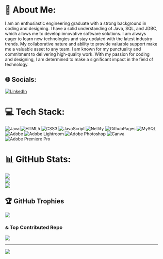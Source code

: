# 💫 About Me:
I am an enthusiastic engineering graduate with a strong background in coding and designing. I have a solid understanding of Java, SQL, and JDBC, which allows me to develop innovative software solutions. I am always eager to learn new technologies and stay updated with the latest industry trends. My collaborative nature and ability to provide valuable support make me a valuable asset to any team. I am known for my punctuality and commitment to delivering high-quality work. With my passion for coding and designing, I am determined to make a significant impact in the field of technology.<br>


## 🌐 Socials:
[![LinkedIn](https://img.shields.io/badge/LinkedIn-%230077B5.svg?logo=linkedin&logoColor=white)](https://linkedin.com/in/omkarmandavkar) 

# 💻 Tech Stack:
![Java](https://img.shields.io/badge/java-%23ED8B00.svg?style=for-the-badge&logo=openjdk&logoColor=white) ![HTML5](https://img.shields.io/badge/html5-%23E34F26.svg?style=for-the-badge&logo=html5&logoColor=white) ![CSS3](https://img.shields.io/badge/css3-%231572B6.svg?style=for-the-badge&logo=css3&logoColor=white) ![JavaScript](https://img.shields.io/badge/javascript-%23323330.svg?style=for-the-badge&logo=javascript&logoColor=%23F7DF1E) ![Netlify](https://img.shields.io/badge/netlify-%23000000.svg?style=for-the-badge&logo=netlify&logoColor=#00C7B7) ![GithubPages](https://img.shields.io/badge/github%20pages-121013?style=for-the-badge&logo=github&logoColor=white) ![MySQL](https://img.shields.io/badge/mysql-%2300000f.svg?style=for-the-badge&logo=mysql&logoColor=white) ![Adobe](https://img.shields.io/badge/adobe-%23FF0000.svg?style=for-the-badge&logo=adobe&logoColor=white) ![Adobe Lightroom](https://img.shields.io/badge/Adobe%20Lightroom-31A8FF.svg?style=for-the-badge&logo=Adobe%20Lightroom&logoColor=white) ![Adobe Photoshop](https://img.shields.io/badge/adobe%20photoshop-%2331A8FF.svg?style=for-the-badge&logo=adobe%20photoshop&logoColor=white) ![Canva](https://img.shields.io/badge/Canva-%2300C4CC.svg?style=for-the-badge&logo=Canva&logoColor=white) ![Adobe Premiere Pro](https://img.shields.io/badge/Adobe%20Premiere%20Pro-9999FF.svg?style=for-the-badge&logo=Adobe%20Premiere%20Pro&logoColor=white)
# 📊 GitHub Stats:
![](https://github-readme-stats.vercel.app/api?username=OmkarMandavkar&theme=dark&hide_border=false&include_all_commits=true&count_private=true)<br/>
![](https://github-readme-streak-stats.herokuapp.com/?user=OmkarMandavkar&theme=dark&hide_border=false)<br/>
![](https://github-readme-stats.vercel.app/api/top-langs/?username=OmkarMandavkar&theme=dark&hide_border=false&include_all_commits=true&count_private=true&layout=compact)

## 🏆 GitHub Trophies
![](https://github-profile-trophy.vercel.app/?username=OmkarMandavkar&theme=darkhub&no-frame=false&no-bg=false&margin-w=4)

### 🔝 Top Contributed Repo
![](https://github-contributor-stats.vercel.app/api?username=OmkarMandavkar&limit=5&theme=dark&combine_all_yearly_contributions=true)

---
[![](https://visitcount.itsvg.in/api?id=OmkarMandavkar&icon=0&color=8)](https://visitcount.itsvg.in)

<!-- Proudly created with GPRM ( https://gprm.itsvg.in ) -->

